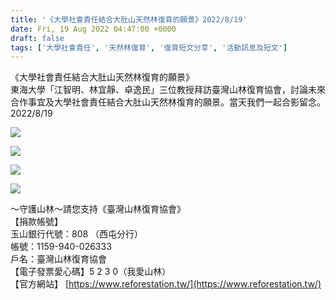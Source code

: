 ```yaml
---
title: '《大學社會責任結合大肚山天然林復育的願景》2022/8/19'
date: Fri, 19 Aug 2022 04:47:00 +0000
draft: false
tags: ['大學社會責任', '天然林復育', '復育短文分享', '活動訊息及短文']
---
```


《大學社會責任結合大肚山天然林復育的願景》  
東海大學「江智明、林宜靜、卓逸民」三位教授拜訪臺灣山林復育協會，討論未來合作事宜及大學社會責任結合大肚山天然林復育的願景。當天我們一起合影留念。2022/8/19

![](https://www.reforestation.tw/wp-content/uploads/2022/09/m800x1200.jpg)

![](https://www.reforestation.tw/wp-content/uploads/2022/09/m800x1200-2.jpg)

![](https://www.reforestation.tw/wp-content/uploads/2022/09/m800x1200-1.jpg)

![](https://www.reforestation.tw/wp-content/uploads/2022/09/m800x1200-4.jpg)

～守護山林～請您支持《臺灣山林復育協會》  
【捐款帳號】  
玉山銀行代號：808 （西屯分行）  
帳號：1159-940-026333  
戶名：臺灣山林復育協會  
【電子發票愛心碼】5 2 3 0（我愛山林）  
【官方網站】 [https://www.reforestation.tw/](https://www.reforestation.tw/)